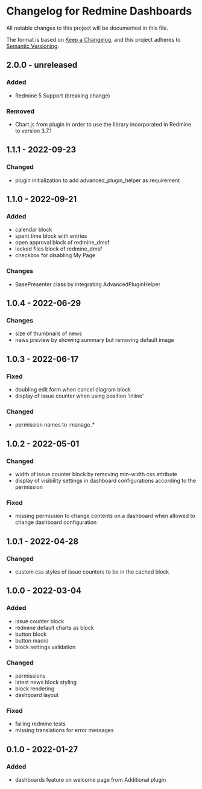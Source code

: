 # Changelog for Redmine Dashboards

All notable changes to this project will be documented in this file.

The format is based on [Keep a Changelog](https://keepachangelog.com/en/1.0.0/),
and this project adheres to [Semantic Versioning](https://semver.org/spec/v2.0.0.html).

## 2.0.0 - unreleased

### Added

* Redmine 5 Support (breaking change)

### Removed

* Chart.js from plugin in order to use the library incorporated in Redmine to version 3.7.1

## 1.1.1 - 2022-09-23

### Changed

* plugin initialization to add advanced_plugin_helper as requirement

## 1.1.0 - 2022-09-21

### Added

* calendar block
* spent time block with entries
* open approval block of redmine_dmsf
* locked files block of redmine_dmsf
* checkbox for disabling My Page

### Changes

* BasePresenter class by integrating AdvancedPluginHelper

## 1.0.4 - 2022-06-29

### Changes

* size of thumbnails of news
* news preview by showing summary but removing default image

## 1.0.3 - 2022-06-17

### Fixed

* doubling edit form when cancel diagram block
* display of issue counter when using position 'inline'

### Changed

* permission names to :manage_*


## 1.0.2 - 2022-05-01

### Changed

* width of issue counter block by removing min-width css attribute
* display of visibility settings in dashboard configurations according to the
permission

### Fixed

* missing permission to change contents on a dashboard when allowed to change
dashboard configuration

## 1.0.1 - 2022-04-28

### Changed

* custom css styles of issue counters to be in the cached block

## 1.0.0 - 2022-03-04

### Added

* issue counter block
* redmine default charts as block
* button block
* button macro
* block settings validation

### Changed

* permissions
* latest news block styling
* block rendering
* dashboard layout


### Fixed

* failing redmine tests
* missing translations for error messages

## 0.1.0 - 2022-01-27

### Added

* dashboards feature on welcome page from Additional plugin
